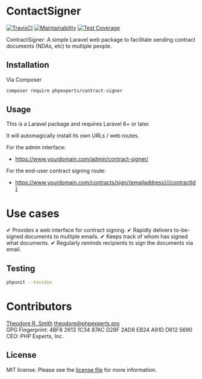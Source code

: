 # ContactSigner

[![TravisCI](https://travis-ci.org/phpexpertsinc/skeleton.svg?branch=master)](https://travis-ci.org/phpexpertsinc/skeleton)
[![Maintainability](https://api.codeclimate.com/v1/badges/503cba0c53eb262c947a/maintainability)](https://codeclimate.com/github/phpexpertsinc/SimpleDTO/maintainability)
[![Test Coverage](https://api.codeclimate.com/v1/badges/503cba0c53eb262c947a/test_coverage)](https://codeclimate.com/github/phpexpertsinc/SimpleDTO/test_coverage)

ContractSigner: A simple Laravel web package to facilitate sending contract documents (NDAs, etc) to multiple people.

## Installation

Via Composer

```bash
composer require phpexperts/contract-signer
```

## Usage

This is a Laravel package and requires Laravel 6+ or later.

It will automagically install its own URLs / web routes.

For the admin interface:

* https://www.yourdomain.com/admin/contract-signer/

For the end-user contract signing route:

* https://www.yourdomain.com/contracts/sign/{emailaddress}/{contractId}

# Use cases

 ✔ Provides a web interface for contract signing.
 ✔ Rapidly delivers to-be-signed documents to multiple emails.
 ✔ Keeps track of whom has signed what documents.
 ✔ Regularly reminds recipients to sign the documents via email.

## Testing

```bash
phpunit --testdox
```

# Contributors

[Theodore R. Smith](https://www.phpexperts.pro/]) <theodore@phpexperts.pro>  
GPG Fingerprint: 4BF8 2613 1C34 87AC D28F  2AD8 EB24 A91D D612 5690  
CEO: PHP Experts, Inc.

## License

MIT license. Please see the [license file](LICENSE) for more information.

